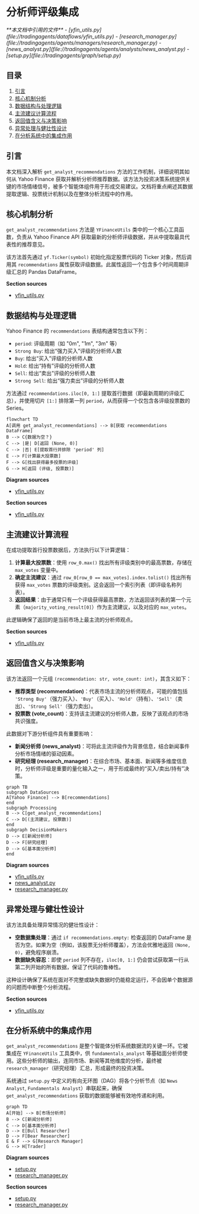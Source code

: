 # 分析师评级集成

<cite>
**本文档中引用的文件**  
- [yfin_utils.py](file://tradingagents/dataflows/yfin_utils.py)
- [research_manager.py](file://tradingagents/agents/managers/research_manager.py)
- [news_analyst.py](file://tradingagents/agents/analysts/news_analyst.py)
- [setup.py](file://tradingagents/graph/setup.py)
</cite>

## 目录
1. [引言](#引言)
2. [核心机制分析](#核心机制分析)
3. [数据结构与处理逻辑](#数据结构与处理逻辑)
4. [主流建议计算流程](#主流建议计算流程)
5. [返回值含义与决策影响](#返回值含义与决策影响)
6. [异常处理与健壮性设计](#异常处理与健壮性设计)
7. [在分析系统中的集成作用](#在分析系统中的集成作用)

## 引言
本文档深入解析 `get_analyst_recommendations` 方法的工作机制，详细说明其如何从 Yahoo Finance 获取并解析分析师推荐数据。该方法为投资决策系统提供关键的市场情绪信号，被多个智能体组件用于形成交易建议。文档将重点阐述其数据提取逻辑、投票统计机制以及在整体分析流程中的作用。

## 核心机制分析

`get_analyst_recommendations` 方法是 `YFinanceUtils` 类中的一个核心工具函数，负责从 Yahoo Finance API 获取最新的分析师评级数据，并从中提取最具代表性的推荐意见。

该方法首先通过 `yf.Ticker(symbol)` 初始化指定股票代码的 Ticker 对象，然后调用其 `recommendations` 属性获取评级数据。此属性返回一个包含多个时间周期评级汇总的 Pandas DataFrame。

**Section sources**
- [yfin_utils.py](file://tradingagents/dataflows/yfin_utils.py#L102-L116)

## 数据结构与处理逻辑

Yahoo Finance 的 `recommendations` 表结构通常包含以下列：
- `period`: 评级周期（如 "0m", "1m", "3m" 等）
- `Strong Buy`: 给出“强力买入”评级的分析师人数
- `Buy`: 给出“买入”评级的分析师人数
- `Hold`: 给出“持有”评级的分析师人数
- `Sell`: 给出“卖出”评级的分析师人数
- `Strong Sell`: 给出“强力卖出”评级的分析师人数

方法通过 `recommendations.iloc[0, 1:]` 提取首行数据（即最新周期的评级汇总），并使用切片 `[1:]` 排除第一列 `period`，从而获得一个仅包含各评级投票数的 Series。

```mermaid
flowchart TD
A[调用 get_analyst_recommendations] --> B[获取 recommendations DataFrame]
B --> C{数据为空？}
C --> |是| D[返回 (None, 0)]
C --> |否| E[提取首行并排除 'period' 列]
E --> F[计算最大投票数]
F --> G[找出获得最多投票的评级]
G --> H[返回 (评级, 投票数)]
```

**Diagram sources**
- [yfin_utils.py](file://tradingagents/dataflows/yfin_utils.py#L102-L116)

**Section sources**
- [yfin_utils.py](file://tradingagents/dataflows/yfin_utils.py#L102-L116)

## 主流建议计算流程

在成功提取首行投票数据后，方法执行以下计算逻辑：

1.  **计算最大投票数**：使用 `row_0.max()` 找出所有评级类别中的最高票数，存储在 `max_votes` 变量中。
2.  **确定主流建议**：通过 `row_0[row_0 == max_votes].index.tolist()` 找出所有获得 `max_votes` 票数的评级类别。这会返回一个索引列表（即评级名称列表）。
3.  **返回结果**：由于通常只有一个评级获得最高票数，方法返回该列表的第一个元素（`majority_voting_result[0]`）作为主流建议，以及对应的 `max_votes`。

此逻辑确保了返回的是当前市场上最主流的分析师观点。

**Section sources**
- [yfin_utils.py](file://tradingagents/dataflows/yfin_utils.py#L102-L116)

## 返回值含义与决策影响

该方法返回一个元组 `(recommendation: str, vote_count: int)`，其含义如下：
- **推荐类型 (recommendation)**：代表市场主流的分析师观点，可能的值包括 `'Strong Buy'`（强力买入）、`'Buy'`（买入）、`'Hold'`（持有）、`'Sell'`（卖出）、`'Strong Sell'`（强力卖出）。
- **投票数 (vote_count)**：支持该主流建议的分析师人数，反映了该观点的市场共识强度。

此数据对下游分析组件具有重要影响：
- **新闻分析师 (news_analyst)**：可将此主流评级作为背景信息，结合新闻事件分析市场情绪的驱动因素。
- **研究经理 (research_manager)**：在综合市场、基本面、新闻等多维度信息时，分析师评级是重要的量化输入之一，用于形成最终的“买入/卖出/持有”决策。

```mermaid
graph TB
subgraph DataSources
A[Yahoo Finance] --> B[recommendations]
end
subgraph Processing
B --> C[get_analyst_recommendations]
C --> D[(主流建议, 投票数)]
end
subgraph DecisionMakers
D --> E[新闻分析师]
D --> F[研究经理]
D --> G[基本面分析师]
end
```

**Diagram sources**
- [yfin_utils.py](file://tradingagents/dataflows/yfin_utils.py#L102-L116)
- [news_analyst.py](file://tradingagents/agents/analysts/news_analyst.py)
- [research_manager.py](file://tradingagents/agents/managers/research_manager.py)

## 异常处理与健壮性设计

该方法具备处理异常情况的健壮性设计：
- **空数据集处理**：通过 `if recommendations.empty:` 检查返回的 DataFrame 是否为空。如果为空（例如，该股票无分析师覆盖），方法会优雅地返回 `(None, 0)`，避免程序崩溃。
- **数据缺失容忍**：即使 `period` 列不存在，`iloc[0, 1:]` 仍会尝试获取第一行从第二列开始的所有数据，保证了代码的鲁棒性。

这种设计确保了系统在面对不完整或缺失数据时仍能稳定运行，不会因单个数据源的问题而中断整个分析流程。

**Section sources**
- [yfin_utils.py](file://tradingagents/dataflows/yfin_utils.py#L102-L116)

## 在分析系统中的集成作用

`get_analyst_recommendations` 是整个智能体分析系统数据流的关键一环。它被集成在 `YFinanceUtils` 工具类中，供 `fundamentals_analyst` 等基础面分析师使用。这些分析师的输出，连同市场、新闻等其他维度的分析，最终被 `research_manager`（研究经理）汇总，形成最终的投资决策。

系统通过 `setup.py` 中定义的有向无环图（DAG）将各个分析节点（如 `News Analyst`, `Fundamentals Analyst`）串联起来，确保 `get_analyst_recommendations` 获取的数据能够被有效地传递和利用。

```mermaid
graph TD
A[开始] --> B[市场分析师]
B --> C[新闻分析师]
C --> D[基本面分析师]
D --> E[Bull Researcher]
D --> F[Bear Researcher]
E & F --> G[Research Manager]
G --> H[Trader]
```

**Diagram sources**
- [setup.py](file://tradingagents/graph/setup.py#L76-L155)
- [research_manager.py](file://tradingagents/agents/managers/research_manager.py)

**Section sources**
- [setup.py](file://tradingagents/graph/setup.py#L76-L155)
- [research_manager.py](file://tradingagents/agents/managers/research_manager.py)